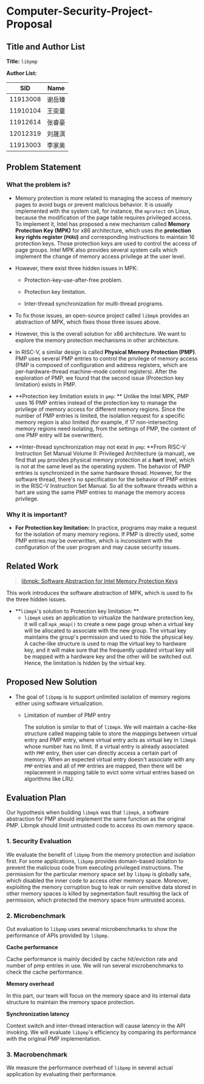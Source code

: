 # Computer-Security-Project-Proposal

## Title and Author List

**Title:** `libpmp`

**Author List:** 

| SID      | Name   |
| -------- | ------ |
| 11913008 | 谢岳臻 |
| 11910104 | 王奕童 |
| 11912614 | 张睿豪 |
| 12012319 | 刘晟淇 |
| 11913003 | 李家奥 |



## Problem Statement



### What the problem is?
* Memory protection is more related to managing the access of memory pages to avoid bugs or prevent malicious behavior. It is usually implemented with the system call, for instance, the `mprotect` on Linux, because the modification of the page table requires privileged access. To implement it, Intel has proposed a new mechanism called **Memory Protection Key (MPK)** for x86 architecture, which uses the **protection key rights register (`PKRU`)** and corresponding instructions to maintain 16 protection keys. Those protection keys are used to control the access of page groups. Intel MPK also provides several system calls which implement the change of memory access privilege at the user level.

* However, there exist three hidden issues in MPK:

  * Protection-key-use-after-free problem.

  * Protection key limitation.

  * Inter-thread synchronization for multi-thread programs.


* To fix those issues, an open-source project called `libmpk` provides an abstraction of MPK, which fixes those three issues above.
* However, this is the overall solution for x86 architecture. We want to explore the memory protection mechanisms in other architecture.
* In RISC-V, a similar design is called **Physical Memory Protection (PMP)**. PMP uses several PMP entries to control the privilege of memory access (PMP is composed of configuration and address registers, which are per-hardware-thread machine-mode control registers). After the exploration of PMP, we found that the second issue (Protection key limitation) exists in PMP.
* **Protection key limitation exists in `pmp`: ** Unlike the Intel MPK, PMP uses 16 PMP entries instead of the protection key to manage the privilege of memory access for different memory regions. Since the number of PMP entries is limited, the isolation request for a specific memory region is also limited (for example, if 17 non-intersecting memory regions need isolating, from the settings of PMP, the content of one PMP entry will be overwritten). 
* **Inter-thread synchronization may not exist in `pmp`: **From RISC-V Instruction Set Manual Volume II: Privileged Architecture (a manual), we find that `pmp` provides physical memory protection at a **hart** level, which is not at the same level as the operating system. The behavior of PMP entries is synchronized in the same hardware thread. However, for the software thread, there's no specification for the behavior of PMP entries in the RISC-V Instruction Set Manual. So all the software threads within a hart are using the same PMP entries to manage the memory access privilege.



### Why it is important?

* **For Protection key limitation:** In practice, programs may make a request for the isolation of many memory regions. If PMP is directly used, some PMP entries may be overwritten, which is inconsistent with the configuration of the user program and may cause security issues. 

## Related Work

> [libmpk: Software Abstraction for Intel Memory Protection Keys](https://arxiv.org/pdf/1811.07276.pdf)

This work introduces the software abstraction of MPK, which is used to fix the three hidden issues.

* **`libmpk`'s solution to Protection key limitation: **
  * `libmpk` uses an application to virtualize the hardware protection key, it will call `mpk_mmap()` to create a new page group when a virtual key will be allocated to associate with the new group.  The virtual key maintains the group's permission and used to hide the physical key. A cache-like structure is used to map the virtual key to hardware key, and it will make sure that the frequently updated virtual key will be mapped with a hardware key and the other will be switched out. Hence, the limitation is hidden by the virtual key.

<!--TODO: introduce solutions in libmpk-->

## Proposed New Solution

* The goal of `libpmp` is to support unlimited isolation of memory regions either using software virtualization.

  * Limitation of number of PMP entry

    The solution is similar to that of `libmpk`. We will maintain a cache-like structure called mapping table to store the mappings between virtual entry and PMP entry, where virtual entry acts as virtual key in `libmpk` whose number has no limit. If a virtual entry is already associated with `PMP` entry, then user can directly access a certain part of memory. When an expected virtual entry doesn't associate with any `PMP` entries and all of `PMP` entries are mapped, then there will be replacement in mapping table to evict some virtual entries based on algorithms like LRU. 

<!--TODO: introduce solutions in libmpk-->


## Evaluation Plan

Our hypothesis when building `libmpk` was that `libmpk`, a software abstraction for PMP should implement the same function as the original PMP. Libmpk should limit untrusted code to access its own memory space.

### 1. Security Evaluation

We evaluate the benefit of `libpmp` from the memory protection and isolation first. For some applications, `libpmp` provides domain-based isolation to prevent the malicious code from executing privileged instructions. The permission for the particular memory space set by `libpmp` is globally safe, which disabled the inner code to access other memory space. Moreover, exploiting the memory corruption bug to leak or ruin sensitive data stored in other memory spaces is killed by segmentation fault resulting the lack of permission, which protected the memory space from untrusted access.

### 2. Microbenchmark

Out evaluation to `libpmp` uses several microbenchmarks to show the performance of APIs provided by `libpmp`.

**Cache performance**

Cache performance is mainly decided by cache hit/eviction rate and number of pmp entries in use. We will run several microbenchmarks to check the cache performance.

**Memory overhead**

In this part, our team will focus on the memory space and its internal data structure to maintain the memory space protection.

**Synchronization latency**

Context switch and inter-thread interaction will cause latency in the API invoking. We will evaluate `libpmp`'s efficiency by comparing its performance with the original PMP implementation.

### 3. Macrobenchmark

We measure the performance overhead of `libpmp` in several actual application by evaluating their performance. 
